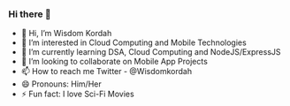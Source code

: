 ### Hi there 👋

- 👋 Hi, I’m Wisdom Kordah 
- 👀 I’m interested in Cloud Computing and Mobile Technologies
- 🌱 I’m currently learning DSA, Cloud Computing and NodeJS/ExpressJS
- 💞️ I’m looking to collaborate on Mobile App Projects
- 📫 How to reach me Twitter - @Wisdomkordah
- 😄 Pronouns: Him/Her
- ⚡ Fun fact: I love Sci-Fi Movies

<!---
Wkordah/Wkordah is a ✨ special ✨ repository because its `README.md` (this file) appears on your GitHub profile.
You can click the Preview link to take a look at your changes.
--->

